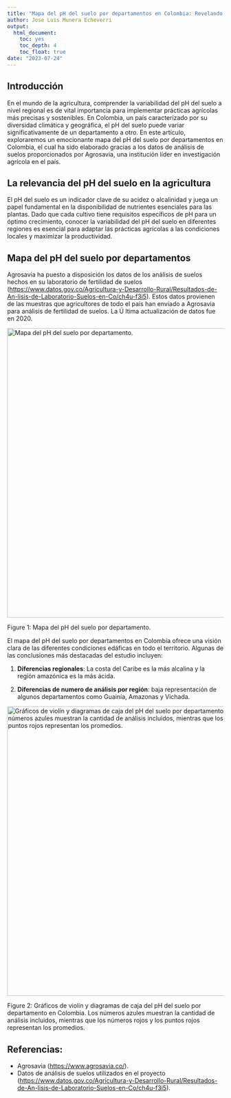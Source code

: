 ```yaml
---
title: "Mapa del pH del suelo por departamentos en Colombia: Revelando la diversidad edáfica del país gracias a la base de datos abierta de Agrosavia."
author: Jose Luis Munera Echeverri
output:
  html_document: 
    toc: yes
    toc_depth: 4
    toc_float: true
date: "2023-07-24"
---
```





## Introducción

En el mundo de la agricultura, comprender la variabilidad del pH del suelo a nivel regional es de vital importancia para implementar prácticas agrícolas más precisas y sostenibles. En Colombia, un país caracterizado por su diversidad climática y geográfica, el pH del suelo puede variar significativamente de un departamento a otro. En este artículo, exploraremos un emocionante mapa del pH del suelo por departamentos en Colombia, el cual ha sido elaborado gracias a los datos de análisis de suelos proporcionados por Agrosavia, una institución líder en investigación agrícola en el país.

## La relevancia del pH del suelo en la agricultura 

El pH del suelo es un indicador clave de su acidez o alcalinidad y juega un papel fundamental en la disponibilidad de nutrientes esenciales para las plantas. Dado que cada cultivo tiene requisitos específicos de pH para un óptimo crecimiento, conocer la variabilidad del pH del suelo en diferentes regiones es esencial para adaptar las prácticas agrícolas a las condiciones locales y maximizar la productividad.

## Mapa del pH del suelo por departamentos

Agrosavia ha puesto a disposición los datos de los análisis de suelos hechos en su laboratorio de fertilidad de suelos (https://www.datos.gov.co/Agricultura-y-Desarrollo-Rural/Resultados-de-An-lisis-de-Laboratorio-Suelos-en-Co/ch4u-f3i5). 
Estos datos provienen de las muestras que agricultores de todo el país han enviado a Agrosavia para análisis de fertilidad de suelos. La Ú ltima actualización de datos fue en 2020.



<div class="figure">
<img src="/es/post/pH_files/figure-html/unnamed-chunk-1-1.png" alt="Mapa del pH del suelo por departamento." width="672" />
<p class="caption"><span id="fig:unnamed-chunk-1"></span>Figure 1: Mapa del pH del suelo por departamento.</p>
</div>






El mapa del pH del suelo por departamentos en Colombia ofrece una visión clara de las diferentes condiciones edáficas en todo el territorio. Algunas de las conclusiones más destacadas del estudio incluyen:

1. **Diferencias regionales**: La costa del Caribe es la más alcalina y la región amazónica es la más ácida.


2. **Diferencias de numero de análisis por región**: baja representación de algunos departamentos como Guainía, Amazonas y Vichada.


<div class="figure">
<img src="/es/post/pH_files/figure-html/unnamed-chunk-2-1.png" alt="Gráficos de violín y diagramas de caja del pH del suelo por departamento en Colombia. Los números azules muestran la cantidad de análisis incluidos, mientras que los números rojos y los puntos rojos representan los promedios. " width="672" />
<p class="caption"><span id="fig:unnamed-chunk-2"></span>Figure 2: Gráficos de violín y diagramas de caja del pH del suelo por departamento en Colombia. Los números azules muestran la cantidad de análisis incluidos, mientras que los números rojos y los puntos rojos representan los promedios. </p>
</div>

## Referencias:
- Agrosavia (https://www.agrosavia.co/).
- Datos de análisis de suelos utilizados en el proyecto (https://www.datos.gov.co/Agricultura-y-Desarrollo-Rural/Resultados-de-An-lisis-de-Laboratorio-Suelos-en-Co/ch4u-f3i5).
